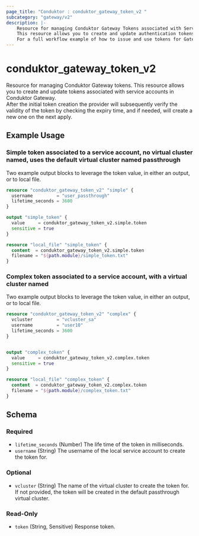 ```yaml
---
page_title: "Conduktor : conduktor_gateway_token_v2 "
subcategory: "gateway/v2"
description: |-
    Resource for managing Conduktor Gateway Tokens associated with Service Accounts.
    This resource allows you to create and update authentication tokens associated with service accounts in Conduktor Gateway.
    For a full workflow example of how to issue and use tokens for Gateway service accounts, refer to our [docs site](https://docs.conduktor.io/gateway/how-to/manage-service-accounts-and-acls/#manage-a-local-service-account).
---
```


# conduktor_gateway_token_v2

Resource for managing Conduktor Gateway tokens.
This resource allows you to create and update tokens associated with service accounts in Conduktor Gateway.  
After the initial token creation the provider will subsequently verify the validity of the token by checking the expiry time, and if needed, will create a new one on the next apply.

## Example Usage

### Simple token associated to a service account, no virtual cluster named, uses the default virtual cluster named passthrough
Two example output blocks to leverage the token value, in either an output, or to local file.
```terraform
resource "conduktor_gateway_token_v2" "simple" {
  username         = "user_passthrough"
  lifetime_seconds = 3600
}

output "simple_token" {
  value     = conduktor_gateway_token_v2.simple.token
  sensitive = true
}

resource "local_file" "simple_token" {
  content  = conduktor_gateway_token_v2.simple.token
  filename = "${path.module}/simple_token.txt"
}
```

### Complex token associated to a service account, with a virtual cluster named
Two example output blocks to leverage the token value, in either an output, or to local file.
```terraform
resource "conduktor_gateway_token_v2" "complex" {
  vcluster         = "vcluster_sa"
  username         = "user10"
  lifetime_seconds = 3600
}


output "complex_token" {
  value     = conduktor_gateway_token_v2.complex.token
  sensitive = true
}

resource "local_file" "complex_token" {
  content  = conduktor_gateway_token_v2.complex.token
  filename = "${path.module}/complex_token.txt"
}
```


<!-- schema generated by tfplugindocs -->
## Schema

### Required

- `lifetime_seconds` (Number) The life time of the token in milliseconds.
- `username` (String) The username of the local service account to create the token for.

### Optional

- `vcluster` (String) The name of the virtual cluster to create the token for. If not provided, the token will be created in the default passthrough virtual cluster.

### Read-Only

- `token` (String, Sensitive) Response token.


